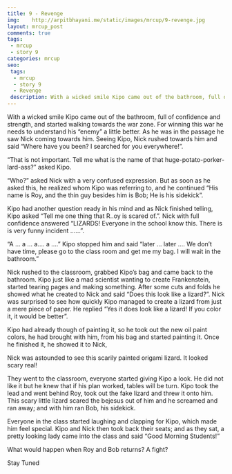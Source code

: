 ```yaml
---
title: 9 - Revenge
img:    http://arpitbhayani.me/static/images/mrcup/9-revenge.jpg
layout: mrcup_post
comments: true
tags:
 - mrcup
 - story 9
categories: mrcup
seo:
 tags:
  - mrcup
  - story 9
  - Revenge
 description: With a wicked smile Kipo came out of the bathroom, full of confidence and strength, and started walking towards the war zone. For winning this war he needs to understand his “enemy” a little better. As he was in the passage he saw Nick coming towards him. Seeing Kipo, Nick rushed towards him and said “Where have you been? I searched for you everywhere!”.
---
```


With a wicked smile Kipo came out of the bathroom, full of confidence and strength, and started walking towards the war zone. For winning this war he needs to understand his “enemy” a little better. As he was in the passage he saw Nick coming towards him. Seeing Kipo, Nick rushed towards him and said “Where have you been? I searched for you everywhere!”.

“That is not important. Tell me what is the name of that huge-potato-porker-lard-ass?” asked Kipo.

“Who?” asked Nick with a very confused expression. But as soon as he asked this, he realized whom Kipo was referring to, and he continued “His name is Roy, and the thin guy besides him is Bob; He is his sidekick”.

Kipo had another question ready in his mind and as Nick finished telling, Kipo asked “Tell me one thing that R..oy is scared of.”. Nick with full confidence answered “LIZARDS! Everyone in the school know this. There is is very funny incident ……”.

“A … a … a…. a ….” Kipo stopped him and said “later … later …. We don’t have time, please go to the class room and get me my bag. I will wait in the bathroom.”

Nick rushed to the classroom, grabbed Kipo’s bag and came back to the bathroom. Kipo just like a mad scientist wanting to create Frankenstein, started tearing pages and making something. After some cuts and folds he showed what he created to Nick and said “Does this look like a lizard?”. Nick was surprised to see how quickly Kipo managed to create a lizard from just a mere piece of paper. He replied “Yes it does look like a lizard! If you color it, it would be better”.

Kipo had already though of painting it, so he took out the new oil paint colors, he had brought with him, from his bag and started painting it. Once he finished it, he showed it to Nick,

Nick was astounded to see this scarily painted origami lizard. It looked scary real!

They went to the classroom, everyone started giving Kipo a look. He did not like it but he knew that if his plan worked, tables will be turn. Kipo took the lead and went behind Roy, took out the fake lizard and threw it onto him. This scary little lizard scared the bejesus out of him and he screamed and ran away; and with him ran Bob, his sidekick.

Everyone in the class started laughing and clapping for Kipo, which made him feel special. Kipo and Nick then took back their seats; and as they sat, a pretty looking lady came into the class and said “Good Morning Students!”

What would happen when Roy and Bob returns? A fight?

Stay Tuned
